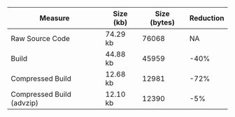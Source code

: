 | Measure | Size (kb) | Size (bytes) | Reduction |
| --- | --- | --- | --- |
| Raw Source Code | 74.29 kb | 76068 | NA |
| Build | 44.88 kb | 45959 | -40% |
| Compressed Build | 12.68 kb | 12981 | -72% |
| Compressed Build (advzip) | 12.10 kb | 12390 | -5% |
